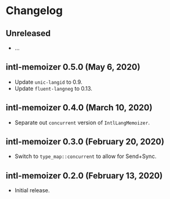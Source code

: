 # Changelog

## Unreleased

  - …

## intl-memoizer 0.5.0 (May 6, 2020)
  - Update `unic-langid` to 0.9.
  - Update `fluent-langneg` to 0.13.

## intl-memoizer 0.4.0 (March 10, 2020)
  - Separate out `concurrent` version of `IntlLangMemoizer`.

## intl-memoizer 0.3.0 (February 20, 2020)
  - Switch to `type_map::concurrent` to allow for Send+Sync.

## intl-memoizer 0.2.0 (February 13, 2020)
  - Initial release.
